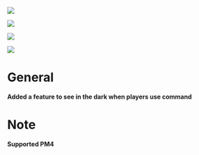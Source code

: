 [![](https://poggit.pmmp.io/shield.state/NightVision)](https://poggit.pmmp.io/p/NightVision)

<a href="https://poggit.pmmp.io/p/NightVision"><img src="https://poggit.pmmp.io/shield.state/NightVision"></a>

[![](https://poggit.pmmp.io/shield.api/NightVision)](https://poggit.pmmp.io/p/NightVision)

<a href="https://poggit.pmmp.io/p/NightVision"><img src="https://poggit.pmmp.io/shield.api/NightVision"></a>

# General
**Added a feature to see in the dark when players use command**

# Note
**Supported PM4**


